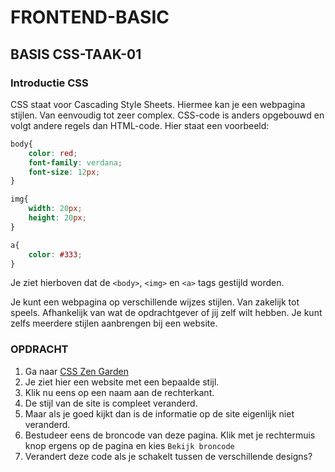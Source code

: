 # FRONTEND-BASIC

## BASIS CSS-TAAK-01

### Introductie CSS

CSS staat voor Cascading Style Sheets. Hiermee kan je een webpagina stijlen. Van eenvoudig tot zeer complex. CSS-code is anders opgebouwd en volgt andere regels dan HTML-code. Hier staat een voorbeeld:

```CSS
body{
    color: red;
    font-family: verdana;
    font-size: 12px;
}

img{
    width: 20px;
    height: 20px;
}

a{
    color: #333;
}
```

Je ziet hierboven dat de `<body>`, `<img>` en `<a>` tags gestijld worden.

Je kunt een webpagina op verschillende wijzes stijlen. Van zakelijk tot speels. Afhankelijk van wat de opdrachtgever of jij zelf wilt hebben. Je kunt zelfs meerdere stijlen aanbrengen bij een website.

### OPDRACHT

1. Ga naar [CSS Zen Garden](http://www.csszengarden.com/)
2. Je ziet hier een website met een bepaalde stijl.
3. Klik nu eens op een naam aan de rechterkant.
4. De stijl van de site is compleet veranderd.
5. Maar als je goed kijkt dan is de informatie op de site eigenlijk niet veranderd.
6. Bestudeer eens de broncode van deze pagina. Klik met je rechtermuis knop ergens op de pagina en kies `Bekijk broncode`
7. Verandert deze code als je schakelt tussen de verschillende designs?
